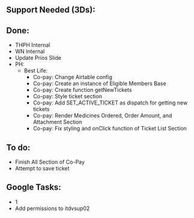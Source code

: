 ## Support Needed (3Ds):
## Done:
  - THPH Internal
  - WN Internal
  - Update Prios Slide
  - PH:
    - Best Life:
      - Co-pay: Change Airtable config
      - Co-pay: Create an instance of Eligible Members Base
      - Co-pay: Create function getNewTickets
      - Co-pay: Style ticket section
      - Co-pay: Add SET_ACTIVE_TICKET as dispatch for getting new tickets
      - Co-pay: Render Medicines Ordered, Order Amount, and Attachment Section
      - Co-pay: Fix styling and onClick function of Ticket List Section
## To do:
  - Finish All Section of Co-Pay
  - Attempt to save ticket
## Google Tasks:
  - 1
  - Add permissions to itdvsup02
